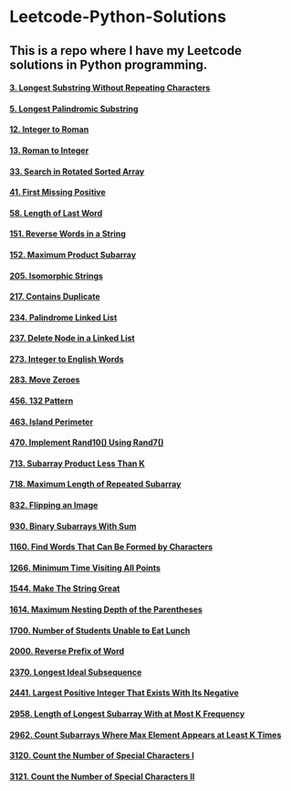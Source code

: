 # Leetcode-Python-Solutions

## This is a repo where I have my Leetcode solutions in Python programming.

#### [3. Longest Substring Without Repeating Characters](https://github.com/PGanaSekhar/Leetcode-Python-Solutions/blob/main/3.%20Longest%20Substring%20Without%20Repeating%20Characters.py)
#### [5. Longest Palindromic Substring](https://github.com/PGanaSekhar/Leetcode-Python-Solutions/blob/main/5.%20Longest%20Palindromic%20Substring.py)
#### [12. Integer to Roman](https://github.com/PGanaSekhar/Leetcode-Python-Solutions/blob/main/12.%20Integer%20to%20Roman.py)
#### [13. Roman to Integer](https://github.com/PGanaSekhar/Leetcode-Python-Solutions/blob/main/13.%20Roman%20to%20Integer.py)
#### [33. Search in Rotated Sorted Array](https://github.com/PGanaSekhar/Leetcode-Python-Solutions/blob/main/33.%20Search%20in%20Rotated%20Sorted%20Array.py)
#### [41. First Missing Positive](https://github.com/PGanaSekhar/Leetcode-Python-Solutions/blob/main/41.%20First%20Missing%20Positive.py)
#### [58. Length of Last Word](https://github.com/PGanaSekhar/Leetcode-Python-Solutions/blob/main/58.%20Length%20of%20Last%20Word.py)
#### [151. Reverse Words in a String](https://github.com/PGanaSekhar/Leetcode-Python-Solutions/blob/main/151.%20Reverse%20Words%20in%20a%20String.py)
#### [152. Maximum Product Subarray](https://github.com/PGanaSekhar/Leetcode-Python-Solutions/blob/main/152.%20Maximum%20Product%20Subarray.py)
#### [205. Isomorphic Strings](https://github.com/PGanaSekhar/Leetcode-Python-Solutions/blob/main/205.%20Isomorphic%20Strings.py)
#### [217. Contains Duplicate](https://github.com/PGanaSekhar/Leetcode-Python-Solutions/blob/main/217.%20Contains%20Duplicate.py)
#### [234. Palindrome Linked List](https://github.com/PGanaSekhar/Leetcode-Python-Solutions/blob/main/234.%20Palindrome%20Linked%20List.py)
#### [237. Delete Node in a Linked List](https://github.com/PGanaSekhar/Leetcode-Python-Solutions/blob/main/237.%20Delete%20Node%20in%20a%20Linked%20List.py)
#### [273. Integer to English Words](https://github.com/PGanaSekhar/Leetcode-Python-Solutions/blob/main/273.%20Integer%20to%20English%20Words.py)
#### [283. Move Zeroes](https://github.com/PGanaSekhar/Leetcode-Python-Solutions/blob/main/283.%20Move%20Zeroes.py)
#### [456. 132 Pattern](https://github.com/PGanaSekhar/Leetcode-Python-Solutions/blob/main/456.%20132%20Pattern.py)
#### [463. Island Perimeter](https://github.com/PGanaSekhar/Leetcode-Python-Solutions/blob/main/463.%20Island%20Perimeter.py)
#### [470. Implement Rand10() Using Rand7()](https://github.com/PGanaSekhar/Leetcode-Python-Solutions/blob/main/470.%20Implement%20Rand10()%20Using%20Rand7().py)
#### [713. Subarray Product Less Than K](https://github.com/PGanaSekhar/Leetcode-Python-Solutions/blob/main/713.%20Subarray%20Product%20Less%20Than%20K.py)
#### [718. Maximum Length of Repeated Subarray](https://github.com/PGanaSekhar/Leetcode-Python-Solutions/blob/main/718.%20Maximum%20Length%20of%20Repeated%20Subarray.py)
#### [832. Flipping an Image](https://github.com/PGanaSekhar/Leetcode-Python-Solutions/blob/main/832.%20Flipping%20an%20Image.py) 
#### [930. Binary Subarrays With Sum](https://github.com/PGanaSekhar/Leetcode-Python-Solutions/blob/main/930.%20Binary%20Subarrays%20With%20Sum.py)
#### [1160. Find Words That Can Be Formed by Characters](https://github.com/PGanaSekhar/Leetcode-Python-Solutions/blob/main/1160.%20Find%20Words%20That%20Can%20Be%20Formed%20by%20Characters.py)
#### [1266. Minimum Time Visiting All Points](https://github.com/PGanaSekhar/Leetcode-Python-Solutions/blob/main/1266.%20Minimum%20Time%20Visiting%20All%20Points.py)
#### [1544. Make The String Great](https://github.com/PGanaSekhar/Leetcode-Python-Solutions/blob/main/1544.%20Make%20The%20String%20Great.py)
#### [1614. Maximum Nesting Depth of the Parentheses](https://github.com/PGanaSekhar/Leetcode-Python-Solutions/blob/main/1614.%20Maximum%20Nesting%20Depth%20of%20the%20Parentheses.py)
#### [1700. Number of Students Unable to Eat Lunch](https://github.com/PGanaSekhar/Leetcode-Python-Solutions/blob/main/1700.%20Number%20of%20Students%20Unable%20to%20Eat%20Lunch.py)
#### [2000. Reverse Prefix of Word](https://github.com/PGanaSekhar/Leetcode-Python-Solutions/blob/main/2000.%20Reverse%20Prefix%20of%20Word.py)
#### [2370. Longest Ideal Subsequence](https://github.com/PGanaSekhar/Leetcode-Python-Solutions/blob/main/2370.%20Longest%20Ideal%20Subsequence.py)
#### [2441. Largest Positive Integer That Exists With Its Negative](https://github.com/PGanaSekhar/Leetcode-Python-Solutions/blob/main/2441.%20Largest%20Positive%20Integer%20That%20Exists%20With%20Its%20Negative.py)
#### [2958. Length of Longest Subarray With at Most K Frequency](https://github.com/PGanaSekhar/Leetcode-Python-Solutions/blob/main/2958.%20Length%20of%20Longest%20Subarray%20With%20at%20Most%20K%20Frequency.py)
#### [2962. Count Subarrays Where Max Element Appears at Least K Times](https://github.com/PGanaSekhar/Leetcode-Python-Solutions/blob/main/2962.%20Count%20Subarrays%20Where%20Max%20Element%20Appears%20at%20Least%20K%20Times.py)
#### [3120. Count the Number of Special Characters I](https://github.com/PGanaSekhar/Leetcode-Python-Solutions/blob/main/3120.%20Count%20the%20Number%20of%20Special%20Characters%20I.py)
#### [3121. Count the Number of Special Characters II](https://github.com/PGanaSekhar/Leetcode-Python-Solutions/blob/main/3121.%20Count%20the%20Number%20of%20Special%20Characters%20II.py)
